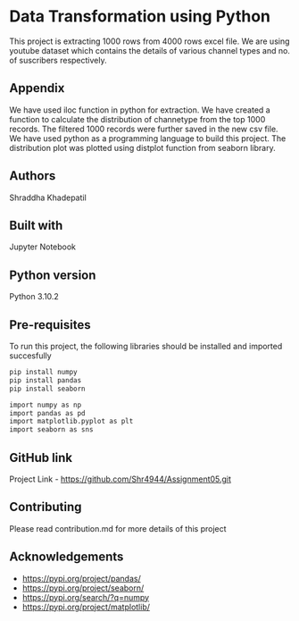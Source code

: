 
# Data Transformation using Python

This project is extracting 1000 rows from 4000 rows excel file. 
We are using youtube dataset which contains the details of various channel types and no. of suscribers respectively. 


## Appendix

We have used iloc function in python for extraction. 
We have created a function to calculate the distribution of channetype
from the top 1000 records. The filtered 1000 records were further 
saved in the new csv file. We have used python as a 
programming language to build this project. The distribution plot 
was plotted using distplot function from seaborn library. 


## Authors

Shraddha Khadepatil 

## Built with


Jupyter Notebook
## Python version


Python 3.10.2
## Pre-requisites

To run this project, the following libraries should be installed
and imported succesfully

```bash
pip install numpy
pip install pandas
pip install seaborn

import numpy as np
import pandas as pd
import matplotlib.pyplot as plt
import seaborn as sns
```

## GitHub link

Project Link - https://github.com/Shr4944/Assignment05.git
## Contributing

Please read contribution.md for more details of this project

## Acknowledgements

 - https://pypi.org/project/pandas/
 - https://pypi.org/project/seaborn/
 - https://pypi.org/search/?q=numpy
 - https://pypi.org/project/matplotlib/
 
